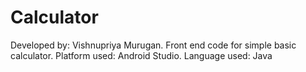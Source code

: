 # Calculator
Developed by: Vishnupriya Murugan. Front end code for simple basic calculator. Platform used: Android Studio. Language used: Java
